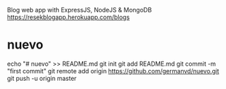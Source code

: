 Blog web app with ExpressJS, NodeJS & MongoDB
https://resekblogapp.herokuapp.com/blogs
# nuevo
echo "# nuevo" >> README.md
git init
git add README.md
git commit -m "first commit"
git remote add origin https://github.com/germanvd/nuevo.git
git push -u origin master
